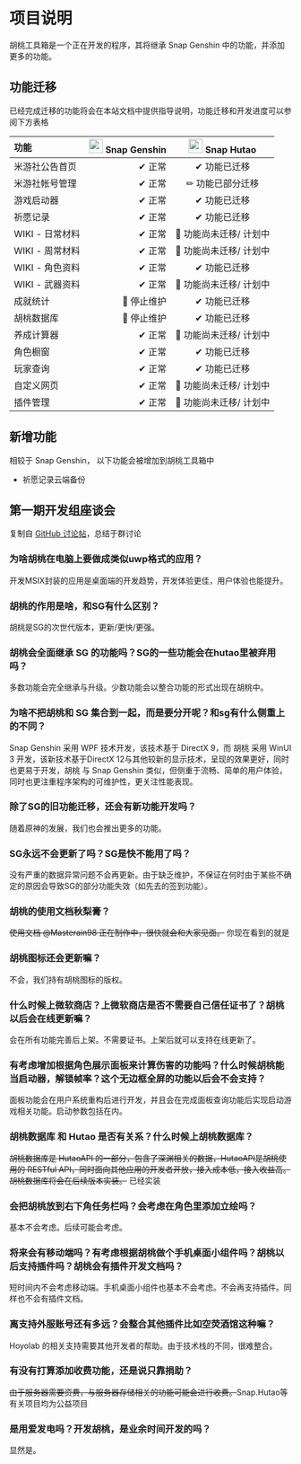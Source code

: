 # 项目说明

胡桃工具箱是一个正在开发的程序，其将继承 Snap Genshin 中的功能，并添加更多的功能。

## 功能迁移

已经完成迁移的功能将会在本站文档中提供指导说明，功能迁移和开发进度可以参阅下方表格

| 功能          | <img src="https://www.snapgenshin.com/logo/SGLogo.png" width="25" height="25"> Snap Genshin | <img src="https://d.hut.ao/d/images/HeroImageLogo.png" width="25" height="25"> Snap Hutao |
|:------------|--------------------------------------------------------------------------------------------:|:-----------------------------------------------------------------------------------------:|
| 米游社公告首页     |                                                                                        ✔ 正常 |                                          ✔ 功能已迁移                                          |
| 米游社帐号管理     |                                                                                        ✔ 正常 |                                         ✏ 功能已部分迁移                                         |
| 游戏启动器       |                                                                                        ✔ 正常 |                                          ✔ 功能已迁移                                          |
| 祈愿记录        |                                                                                        ✔ 正常 |                                          ✔ 功能已迁移                                          |
| WIKI - 日常材料 |                                                                                        ✔ 正常 |                                      🚫 功能尚未迁移/ 计划中                                       |
| WIKI - 周常材料 |                                                                                        ✔ 正常 |                                      🚫 功能尚未迁移/ 计划中                                       |
| WIKI - 角色资料 |                                                                                        ✔ 正常 |                                          ✔ 功能已迁移                                          |
| WIKI - 武器资料 |                                                                                        ✔ 正常 |                                      🚫 功能尚未迁移/ 计划中                                       |
| 成就统计        |                                                                                     🚫 停止维护 |                                          ✔ 功能已迁移                                          |
| 胡桃数据库       |                                                                                     🚫 停止维护 |                                          ✔ 功能已迁移                                          |
| 养成计算器       |                                                                                        ✔ 正常 |                                      🚫 功能尚未迁移/ 计划中                                       |
| 角色橱窗        |                                                                                        ✔ 正常 |                                          ✔ 功能已迁移                                          |
| 玩家查询        |                                                                                        ✔ 正常 |                                          ✔ 功能已迁移                                          |
| 自定义网页       |                                                                                        ✔ 正常 |                                      🚫 功能尚未迁移/ 计划中                                       |
| 插件管理        |                                                                                        ✔ 正常 |                                      🚫 功能尚未迁移/ 计划中                                       |

## 新增功能

相较于 Snap Genshin， 以下功能会被增加到胡桃工具箱中
- 祈愿记录云端备份

## 第一期开发组座谈会
复制自 [GitHub 讨论帖](https://github.com/DGP-Studio/Snap.Hutao/discussions/46)，总结于群讨论

### 为啥胡桃在电脑上要做成类似uwp格式的应用？
开发MSIX封装的应用是桌面端的开发趋势，开发体验更佳，用户体验也能提升。

### 胡桃的作用是啥，和SG有什么区别？
胡桃是SG的次世代版本，更新/更快/更强。

### 胡桃会全面继承 SG 的功能吗？SG的一些功能会在hutao里被弃用吗？
多数功能会完全继承与升级。少数功能会以整合功能的形式出现在胡桃中。

### 为啥不把胡桃和 SG 集合到一起，而是要分开呢？和sg有什么侧重上的不同？
Snap Genshin 采用 WPF 技术开发，该技术基于 DirectX 9，而 胡桃 采用 WinUI 3 开发，该新技术基于DirectX 12与其他较新的显示技术，呈现的效果更好，同时也更易于开发，胡桃 与 Snap Genshin 类似，但侧重于流畅、简单的用户体验，同时也更注重程序架构的可维护性，更关注性能表现。

### 除了SG的旧功能迁移，还会有新功能开发吗？
随着原神的发展，我们也会推出更多的功能。

### SG永远不会更新了吗？SG是快不能用了吗？
没有严重的数据异常问题不会再更新。由于缺乏维护，不保证在何时由于某些不确定的原因会导致SG的部分功能失效（如先去的签到功能）。

### 胡桃的使用文档秋梨膏？
~~使用文档 @Masterain98 正在制作中，很快就会和大家见面。~~ 你现在看到的就是

### 胡桃图标还会更新嘛？
不会，我们持有胡桃图标的版权。

### 什么时候上微软商店？上微软商店是否不需要自己信任证书了？胡桃以后会在线更新嘛？
会在所有功能完善后上架。不需要证书。上架后就可以支持在线更新了。

### 有考虑增加根据角色展示面板来计算伤害的功能吗？什么时候胡桃能当启动器，解锁帧率？这个无边框全屏的功能以后会不会支持？
面板功能会在用户系统重构后进行开发，并且会在完成面板查询功能后实现启动游戏相关功能。启动参数包括在内。

### 胡桃数据库 和 Hutao 是否有关系？什么时候上胡桃数据库？
~~胡桃数据库是 HutaoAPI 的一部分，包含了深渊相关的数据，HutaoAPI是胡桃使用的 RESTful API，同时面向其他应用的开发者开放，接入成本低，接入收益高。胡桃数据库将会在后续版本实装。~~ 已经实装

### 会把胡桃放到右下角任务栏吗？会考虑在角色里添加立绘吗？
基本不会考虑。后续可能会考虑。

### 将来会有移动端吗？有考虑根据胡桃做个手机桌面小组件吗？胡桃以后支持插件吗？胡桃会有插件开发文档吗？
短时间内不会考虑移动端。手机桌面小组件也基本不会考虑。不会再支持插件。同样也不会有插件文档。

### 离支持外服账号还有多远？会整合其他插件比如空荧酒馆这种嘛？
Hoyolab 的相关支持需要其他开发者的帮助。由于技术栈的不同，很难整合。

### 有没有打算添加收费功能，还是说只靠捐助？
~~由于服务器需要资费，与服务器存储相关的功能可能会进行收费。~~Snap.Hutao等有关项目均为公益项目

### 是用爱发电吗？开发胡桃，是业余时间开发的吗？
显然是。
